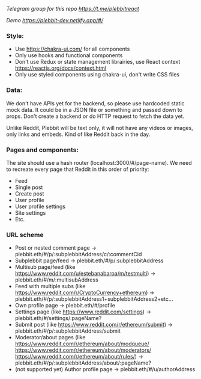 _Telegram group for this repo https://t.me/plebbitreact_

_Demo https://plebbit-dev.netlify.app/#/_

### Style:

- Use https://chakra-ui.com/ for all components
- Only use hooks and functional components
- Don't use Redux or state management librairies, use React context https://reactjs.org/docs/context.html
- Only use styled components using chakra-ui, don't write CSS files

### Data:

We don't have APIs yet for the backend, so please use hardcoded static mock data. It could be in a JSON file or something and passed down to props. Don't create a backend or do HTTP request to fetch the data yet.

Unlike Reddit, Plebbit will be text only, it will not have any videos or images, only links and embeds. Kind of like Reddit back in the day.

### Pages and components:

The site should use a hash router (localhost:3000/#/page-name). We need to recreate every page that Reddit in this order of priority:

- Feed
- Single post
- Create post
- User profile
- User profile settings
- Site settings
- Etc.

### URL scheme

- Post or nested comment page -> plebbit.eth/#/p/:subplebbitAddress/c/:commentCid
- Subplebbit page/feed -> plebbit.eth/#/p/:subplebbitAddress
- Multisub page/feed (like https://www.reddit.com/u/estebanabaroa/m/testmulti) -> plebbit.eth/#/m/:multisubAddress
- Feed with multiple subs (like https://www.reddit.com/r/CryptoCurrency+ethereum) -> plebbit.eth/#/p/:subplebbitAddress1+subplebbitAddress2+etc...
- Own profile page -> plebbit.eth/#/profile
- Settings page (like https://www.reddit.com/settings) -> plebbit.eth/#/settings/:pageName?
- Submit post (like https://www.reddit.com/r/ethereum/submit) -> plebbit.eth/#/p/:subplebbitAddress/submit
- Moderator/about pages (like https://www.reddit.com/r/ethereum/about/modqueue/ https://www.reddit.com/r/ethereum/about/moderators/ https://www.reddit.com/r/ethereum/about/rules/) -> plebbit.eth/#/p/:subplebbitAddress/about/:pageName?
- (not supported yet) Author profile page -> plebbit.eth/#/u/authorAddress
